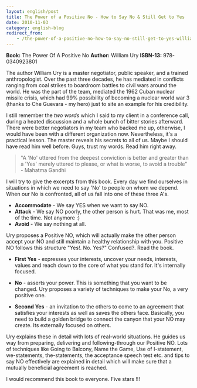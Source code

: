 ```yaml
---
layout: english/post
title: The Power of a Positive No - How to Say No & Still Get to Yes
date: 2010-11-03
category: english-blog
redirect_from:
    - /the-power-of-a-positive-no-how-to-say-no-still-get-to-yes-william-ury-book-review
---
```


**Book:** The Power Of A Positive No
**Author:** William Ury
**ISBN-13:** 978-0340923801

The author William Ury is a master negotiator, public speaker, and a trained anthropologist. Over the past three decades, he has mediated in conflicts ranging from coal strikes to boardroom battles to civil wars around the world. He was the part of the team, mediated the 1962 Cuban nuclear missile crisis, which had 99% possibility of becoming a nuclear world war 3 (thanks to Che Guevara - my hero) just to site an example for his credibility.

I still remember the *two words* which I said to my client in a conference call, during a heated discussion and a whole bunch of bitter stories afterward. There were better negotiators in my team who backed me up, otherwise, I would have been with a different organization now. Nevertheless, it's a practical lesson. The master reveals his secrets to all of us. Maybe I should have read him well before. Guys, trust my words. Read him right away.

> "A 'No' uttered from the deepest conviction is better and greater than a 'Yes' merely uttered to please, or what is worse, to avoid a trouble" - Mahatma Gandhi

I will try to give the excerpts from this book. Every day we find ourselves in situations in which we need to say 'No' to people on whom we depend. When our No is confronted, all of us fall into one of these three A's.

* **Accommodate** - We say YES when we want to say NO.
* **Attack** - We say NO poorly, the other person is hurt. That was me, most of the time. Not anymore :)
* **Avoid** - We say nothing at all.

Ury proposes a Positive NO, which will actually make the other person accept your NO and still maintain a healthy relationship with you. Positive NO follows this structure "Yes!. No. Yes?"
Confused?. Read the book.

* **First Yes** - expresses your interests, uncover your needs, interests, values and reach down to the core of what you stand for. It's internally focused.

* **No** - asserts your power. This is something that you want to be changed. Ury proposes a variety of techniques to make your No, a very positive one.

* **Second Yes** - an invitation to the others to come to an agreement that satisfies your interests as well as saves the others face. Basically, you need to build a golden bridge to connect the canyon that your NO may create. Its externally focused on others.

Ury explains these in detail with lots of real-world situations. He guides us way from preparing, delivering and following-through our Positive NO. Lots of techniques like Going to Balcony, Name the Game, Use of I-statement, we-statements, the-statements, the acceptance speech test etc. and tips to say NO effectively are explained in detail which will make sure that a mutually beneficial agreement is reached.

I would recommend this book to everyone. Five stars !!!

